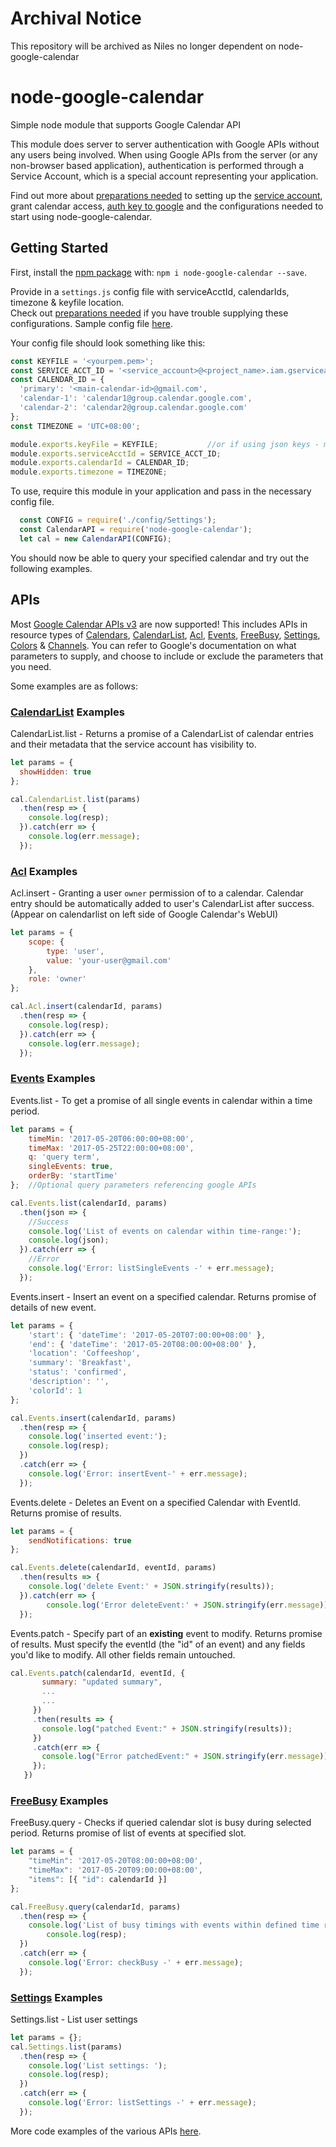 # Archival Notice
This repository will be archived as Niles no longer dependent on node-google-calendar

# node-google-calendar

Simple node module that supports Google Calendar API

This module does server to server authentication with Google APIs without any users being involved.
When using Google APIs from the server (or any non-browser based application), authentication is performed through a Service Account, which is a special account representing your application.    

Find out more about [preparations needed](https://github.com/yuhong90/node-google-calendar/wiki#preparations-needed) to setting up the [service account](https://github.com/yuhong90/node-google-calendar/wiki#setup-service-accounts), grant calendar access, [auth key to google](https://github.com/yuhong90/node-google-calendar/wiki#providing-key-or-keyfile-for-google-oauth) and the configurations needed to start using node-google-calendar.



## Getting Started

First, install the [npm package](https://www.npmjs.com/package/node-google-calendar) with: `npm i node-google-calendar --save`.

Provide in a `settings.js` config file with serviceAcctId, calendarIds, timezone & keyfile location.   
Check out [preparations needed](https://github.com/yuhong90/node-google-calendar/wiki#preparations-needed) if you have trouble supplying these configurations. Sample config file [here](https://github.com/yuhong90/node-google-calendar/blob/master/config/Settings.js).   

Your config file should look something like this:
```javascript
const KEYFILE = '<yourpem.pem>';
const SERVICE_ACCT_ID = '<service_account>@<project_name>.iam.gserviceaccount.com';
const CALENDAR_ID = {
  'primary': '<main-calendar-id>@gmail.com',
  'calendar-1': 'calendar1@group.calendar.google.com',
  'calendar-2': 'calendar2@group.calendar.google.com'
};
const TIMEZONE = 'UTC+08:00';

module.exports.keyFile = KEYFILE;           //or if using json keys - module.exports.key = key;
module.exports.serviceAcctId = SERVICE_ACCT_ID;
module.exports.calendarId = CALENDAR_ID;
module.exports.timezone = TIMEZONE;
```

To use, require this module in your application and pass in the necessary config file.
```javascript
  const CONFIG = require('./config/Settings');
  const CalendarAPI = require('node-google-calendar');
  let cal = new CalendarAPI(CONFIG);  
```
You should now be able to query your specified calendar and try out the following examples.


## APIs
Most [Google Calendar APIs v3](https://developers.google.com/google-apps/calendar/concepts/) are now supported! This includes APIs in resource types of [Calendars](https://developers.google.com/google-apps/calendar/v3/reference/calendars),
[CalendarList](https://developers.google.com/google-apps/calendar/v3/reference/calendarList),
[Acl](https://developers.google.com/google-apps/calendar/v3/reference/acl),
[Events](https://developers.google.com/google-apps/calendar/v3/reference/events),
[FreeBusy](https://developers.google.com/google-apps/calendar/v3/reference/freebusy),
[Settings](https://developers.google.com/google-apps/calendar/v3/reference/settings),
[Colors](https://developers.google.com/google-apps/calendar/v3/reference/colors) &
[Channels](https://developers.google.com/google-apps/calendar/v3/reference/channels).
You can refer to Google's documentation on what parameters to supply, and choose to include or exclude the parameters that you need.

Some examples are as follows:
### [CalendarList](https://github.com/yuhong90/node-google-calendar/blob/master/src/CalendarList.js) Examples
CalendarList.list - Returns a promise of a CalendarList of calendar entries and their metadata that the service account has visibility to.
```javascript
let params = {
  showHidden: true
};

cal.CalendarList.list(params)
  .then(resp => {
	console.log(resp);
  }).catch(err => {
	console.log(err.message);
  });
```

### [Acl](https://github.com/yuhong90/node-google-calendar/blob/master/src/Acl.js) Examples
Acl.insert - Granting a user `owner` permission of to a calendar. Calendar entry should be automatically added to user's CalendarList after success. (Appear on calendarlist on left side of Google Calendar's WebUI)  
```javascript
let params = {
	scope: {
		type: 'user',
		value: 'your-user@gmail.com'
	},
	role: 'owner'
};

cal.Acl.insert(calendarId, params)
  .then(resp => {
	console.log(resp);
  }).catch(err => {
	console.log(err.message);
  });
```

### [Events](https://github.com/yuhong90/node-google-calendar/blob/master/src/Events.js) Examples
Events.list - To get a promise of all single events in calendar within a time period.
```javascript
let params = {
	timeMin: '2017-05-20T06:00:00+08:00',
	timeMax: '2017-05-25T22:00:00+08:00',
	q: 'query term',
	singleEvents: true,
	orderBy: 'startTime'
}; 	//Optional query parameters referencing google APIs

cal.Events.list(calendarId, params)
  .then(json => {
	//Success
	console.log('List of events on calendar within time-range:');
	console.log(json);
  }).catch(err => {
	//Error
	console.log('Error: listSingleEvents -' + err.message);
  });
```

Events.insert - Insert an event on a specified calendar. Returns promise of details of new event.
```javascript
let params = {
	'start': { 'dateTime': '2017-05-20T07:00:00+08:00' },
	'end': { 'dateTime': '2017-05-20T08:00:00+08:00' },
	'location': 'Coffeeshop',
	'summary': 'Breakfast',
	'status': 'confirmed',
	'description': '',
	'colorId': 1
};

cal.Events.insert(calendarId, params)
  .then(resp => {
	console.log('inserted event:');
	console.log(resp);
  })
  .catch(err => {
	console.log('Error: insertEvent-' + err.message);
  });
```

Events.delete - Deletes an Event on a specified Calendar with EventId. Returns promise of results.
```javascript
let params = {
	sendNotifications: true
};

cal.Events.delete(calendarId, eventId, params)
  .then(results => {
	console.log('delete Event:' + JSON.stringify(results));
  }).catch(err => {
        console.log('Error deleteEvent:' + JSON.stringify(err.message));
  });
```

Events.patch - Specify part of an **existing** event to modify. Returns promise of results.
Must specify the eventId (the "id" of an event) and any fields you'd like to modify. All other fields remain untouched.

```javascript
cal.Events.patch(calendarId, eventId, {
       summary: "updated summary",
       ...
       ...
     })
     .then(results => {
       console.log("patched Event:" + JSON.stringify(results));
     })
     .catch(err => {
       console.log("Error patchedEvent:" + JSON.stringify(err.message));
     });
   })
```

### [FreeBusy](https://github.com/yuhong90/node-google-calendar/blob/master/src/FreeBusy.js) Examples
FreeBusy.query - Checks if queried calendar slot is busy during selected period. Returns promise of list of events at specified slot.
```javascript
let params = {
	"timeMin": '2017-05-20T08:00:00+08:00',
	"timeMax": '2017-05-20T09:00:00+08:00',
	"items": [{ "id": calendarId }]
};

cal.FreeBusy.query(calendarId, params)
  .then(resp => {
  	console.log('List of busy timings with events within defined time range: ');
        console.log(resp);
  })
  .catch(err => {
	console.log('Error: checkBusy -' + err.message);
  });
```

### [Settings](https://github.com/yuhong90/node-google-calendar/blob/master/src/Settings.js) Examples
Settings.list - List user settings  
```javascript
let params = {};
cal.Settings.list(params)
  .then(resp => {
	console.log('List settings: ');
	console.log(resp);
  })
  .catch(err => {
	console.log('Error: listSettings -' + err.message);
  });
```


More code examples of the various APIs [here](https://github.com/yuhong90/node-google-calendar/tree/master/example).
